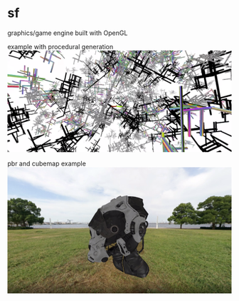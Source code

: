 # sf
graphics/game engine built with OpenGL

example with procedural generation
![alt text](https://raw.githubusercontent.com/santaclose/sf/master/demo/Capture.PNG)

pbr and cubemap example
![alt text](https://raw.githubusercontent.com/santaclose/sf/master/demo/CapturePBR.PNG)
